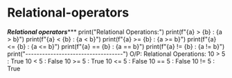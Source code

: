 # Relational-operators
*******Relational operators**********
print("Relational Operations:")
print(f"{a} > {b} : {a > b}")
print(f"{a} < {b} : {a < b}")
print(f"{a} >= {b} : {a >= b}")
print(f"{a} <= {b} : {a <= b}")
print(f"{a} == {b} : {a == b}")
print(f"{a} != {b} : {a != b}")
print("-----------------------------------")
O/P:
Relational Operations:
10 > 5 : True
10 < 5 : False
10 >= 5 : True
10 <= 5 : False
10 == 5 : False
10 != 5 : True
